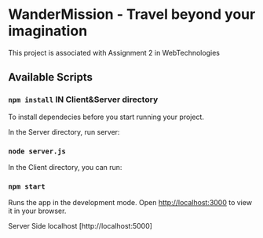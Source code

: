 # WanderMission - Travel beyond your imagination

This project is associated with Assignment 2 in WebTechnologies

## Available Scripts

### `npm install` IN Client&Server directory
To install dependecies before you start running your project. 

In the Server directory, run server:
### `node server.js`

In the Client directory, you can run:
### `npm start`


Runs the app in the development mode.
Open [http://localhost:3000](http://localhost:3000) to view it in your browser.

Server Side localhost
[http://localhost:5000]